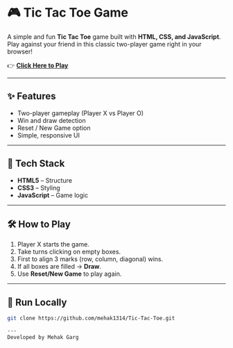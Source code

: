 # 🎮 Tic Tac Toe Game

A simple and fun **Tic Tac Toe** game built with **HTML, CSS, and JavaScript**.  
Play against your friend in this classic two-player game right in your browser!  

👉 **[Click Here to Play](https://mehak1314.github.io/Tic-Tac-Toe/)**  

---

## ✨ Features
- Two-player gameplay (Player X vs Player O)  
- Win and draw detection  
- Reset / New Game option  
- Simple, responsive UI  

---

## 🚀 Tech Stack
- **HTML5** – Structure  
- **CSS3** – Styling  
- **JavaScript** – Game logic  

---

## 🛠️ How to Play
1. Player X starts the game.  
2. Take turns clicking on empty boxes.  
3. First to align 3 marks (row, column, diagonal) wins.  
4. If all boxes are filled → **Draw**.  
5. Use **Reset/New Game** to play again.  

---

## 📂 Run Locally
```bash
git clone https://github.com/mehak1314/Tic-Tac-Toe.git

---
Developed by Mehak Garg
